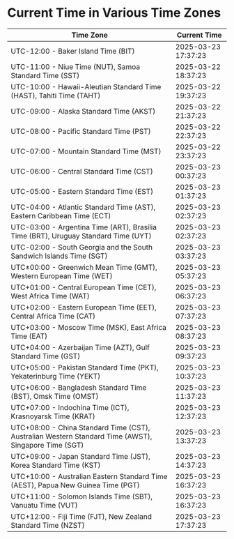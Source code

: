 # Current Time in Various Time Zones

| Time Zone | Current Time |
|-----------|--------------|
| UTC-12:00 - Baker Island Time (BIT) | 2025-03-23 17:37:23 |
| UTC-11:00 - Niue Time (NUT), Samoa Standard Time (SST) | 2025-03-22 18:37:23 |
| UTC-10:00 - Hawaii-Aleutian Standard Time (HAST), Tahiti Time (TAHT) | 2025-03-22 19:37:23 |
| UTC-09:00 - Alaska Standard Time (AKST) | 2025-03-22 21:37:23 |
| UTC-08:00 - Pacific Standard Time (PST) | 2025-03-22 22:37:23 |
| UTC-07:00 - Mountain Standard Time (MST) | 2025-03-22 23:37:23 |
| UTC-06:00 - Central Standard Time (CST) | 2025-03-23 00:37:23 |
| UTC-05:00 - Eastern Standard Time (EST) | 2025-03-23 01:37:23 |
| UTC-04:00 - Atlantic Standard Time (AST), Eastern Caribbean Time (ECT) | 2025-03-23 02:37:23 |
| UTC-03:00 - Argentina Time (ART), Brasília Time (BRT), Uruguay Standard Time (UYT) | 2025-03-23 02:37:23 |
| UTC-02:00 - South Georgia and the South Sandwich Islands Time (SGT) | 2025-03-23 03:37:23 |
| UTC±00:00 - Greenwich Mean Time (GMT), Western European Time (WET) | 2025-03-23 05:37:23 |
| UTC+01:00 - Central European Time (CET), West Africa Time (WAT) | 2025-03-23 06:37:23 |
| UTC+02:00 - Eastern European Time (EET), Central Africa Time (CAT) | 2025-03-23 07:37:23 |
| UTC+03:00 - Moscow Time (MSK), East Africa Time (EAT) | 2025-03-23 08:37:23 |
| UTC+04:00 - Azerbaijan Time (AZT), Gulf Standard Time (GST) | 2025-03-23 09:37:23 |
| UTC+05:00 - Pakistan Standard Time (PKT), Yekaterinburg Time (YEKT) | 2025-03-23 10:37:23 |
| UTC+06:00 - Bangladesh Standard Time (BST), Omsk Time (OMST) | 2025-03-23 11:37:23 |
| UTC+07:00 - Indochina Time (ICT), Krasnoyarsk Time (KRAT) | 2025-03-23 12:37:23 |
| UTC+08:00 - China Standard Time (CST), Australian Western Standard Time (AWST), Singapore Time (SGT) | 2025-03-23 13:37:23 |
| UTC+09:00 - Japan Standard Time (JST), Korea Standard Time (KST) | 2025-03-23 14:37:23 |
| UTC+10:00 - Australian Eastern Standard Time (AEST), Papua New Guinea Time (PGT) | 2025-03-23 16:37:23 |
| UTC+11:00 - Solomon Islands Time (SBT), Vanuatu Time (VUT) | 2025-03-23 16:37:23 |
| UTC+12:00 - Fiji Time (FJT), New Zealand Standard Time (NZST) | 2025-03-23 17:37:23 |
